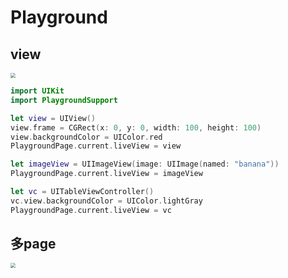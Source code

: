 # Playground

## view

<img src="https://gitee.com/dexport/blog-image/raw/master/img/202202280014114.png" style="zoom:50%;" />

```swift
import UIKit
import PlaygroundSupport

let view = UIView()
view.frame = CGRect(x: 0, y: 0, width: 100, height: 100)
view.backgroundColor = UIColor.red
PlaygroundPage.current.liveView = view

let imageView = UIImageView(image: UIImage(named: "banana"))
PlaygroundPage.current.liveView = imageView

let vc = UITableViewController()
vc.view.backgroundColor = UIColor.lightGray
PlaygroundPage.current.liveView = vc
```

## 多page

<img src="https://gitee.com/dexport/blog-image/raw/master/img/202202280022094.png" style="zoom:50%;" />

